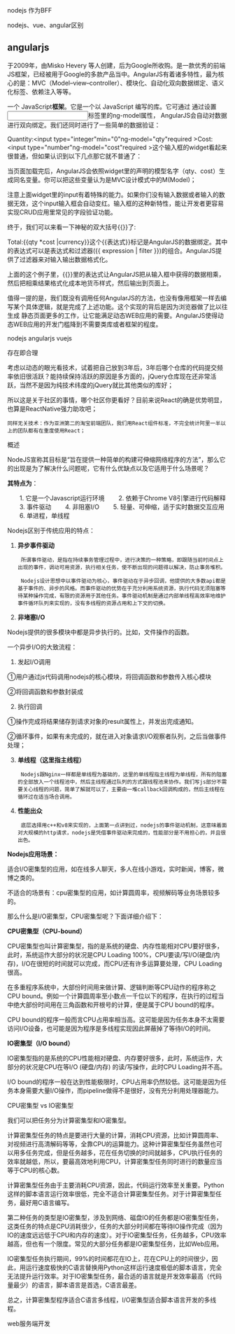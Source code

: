 



nodejs 作为BFF







nodejs、vue、angular区别



## angularjs 

于2009年，由Misko Hevery 等人创建，后为Google所收购。是一款优秀的前端JS框架，已经被用于Google的多款产品当中。AngularJS有着诸多特性，最为核心的是：MVC（Model–view–controller）、模块化、自动化双向数据绑定、语义化标签、依赖注入等等。

一个 JavaScript**框架**。它是一个以 JavaScript 编写的库。它可通过 <script> 标签添加到HTML 页面。

AngularJS 通过 **指令** 扩展了 HTML，且通过 **表达式** 绑定数据到 HTML。

AngularJS 是以一个 JavaScript 文件形式发布的，可通过 script 标签添加到网页中。

### 背景

通常，我们是通过以下技术来解决静态网页技术在构建动态应用上的不足：

**类库** - 类库是一些函数的集合，它能帮助你写WEB应用。起主导作用的是你的代码，由你来决定何时使用类库。类库有：[jQuery](https://baike.baidu.com/item/jQuery)等

**框架** - 框架是一种特殊的、已经实现了的WEB应用，你只需要对它填充具体的业务逻辑。这里框架是起主导作用的，由它来根据具体的应用逻辑来调用你的代码。框架有：knockout、sproutcore等。

AngularJS使用了不同的方法，它尝试去补足HTML本身在构建应用方面的缺陷。AngularJS通过使用我们称为**指令**(directives)的结构，让浏览器能够识别新的语法。例如：

使用双大括号{{}}语法进行数据绑定；

使用[DOM](https://baike.baidu.com/item/DOM/50288)控制结构来实现迭代或者隐藏DOM片段；

支持表单和表单的验证；

能将逻辑代码关联到相关的DOM元素上；

能将HTML分组成可重用的组件。

### 优缺点

构建一个CRUD应用可能用到的全部内容包括：数据绑定、基本模板标识符、表单验证、路由、深度链接、组件重用、依赖注入。

AngularJS主要考虑的是构建CRUD应用。幸运的是，至少90%的WEB应用都是CRUD应用。但是要了解什么适合用AngularJS构建，就得了解什么不适合用AngularJS构建。

如游戏，图形界面编辑器，这种DOM操作很频繁也很复杂的应用，和CRUD应用就有很大的不同，它们不适合用AngularJS来构建。像这种情况用一些更轻量、简单的技术如jQuery可能会更好。



```html

```

原理：

在<html>标签里，我们用一个ng-app标识符标明这是一个AngularJS应用。这个ng-app标识符会使AngularJS**自动初始化**(auto initialize)你的应用。

我们用<script>标签来加载AngularJS脚本：

<script src="angular-1.1.0.min.js"></script>通过设置<input>标签里的ng-model属性， AngularJS会自动对数据进行双向绑定。我们还同时进行了一些简单的数据验证：

Quantity:<input type="integer"min="0"ng-model="qty"required >Cost:<input type="number"ng-model="cost"required >这个输入框的widget看起来很普通，但如果认识到以下几点那它就不普通了：

当页面加载完后，AngularJS会依照widget里的声明的模型名字（qty、cost）生成同名变量。你可以把这些变量认为是MVC设计模式中的M(Model)；

注意上面widget里的input有着特殊的能力。如果你们没有输入数据或者输入的数据无效，这个input输入框会自动变红。输入框的这种新特性，能让开发者更容易实现CRUD应用里常见的字段验证功能。

终于，我们可以来看一下神秘的双大括号{{}}了:

Total:{{qty *cost |currency}}这个{{表达式}}标记是AngularJS的数据绑定。其中的表达式可以是表达式和过滤器({{ expression | filter }})的组合。AngularJS提供了过滤器来对输入输出数据格式化。

上面的这个例子里，{{}}里的表达式让AngularJS把从输入框中获得的数据相乘，然后把相乘结果格式化成本地货币样式，然后输出到页面上。

值得一提的是，我们既没有调用任何AngularJS的方法，也没有像用框架一样去编写某个具体逻辑，就是完成了上述功能。这个实现的背后是因为浏览器做了比以往生成 静态页面更多的工作，让它能满足动态WEB应用的需要。AngularJS使得动态WEB应用的开发门槛降到不需要类库或者框架的程度。





nodejs angularjs vuejs 

存在即合理

考虑以动态的眼光看技术，试着把自己放到3年后，3年后哪个仓库的代码提交频率依旧很活跃？能持续保持活跃的原因是多方面的，jQuery仓库现在还非常活跃，当然不是因为纯技术纬度的jQuery就比其他类似的库好；

所以这是关于社区的事情，哪个社区你更看好？目前来说React的确是优势明显，也算是ReactNative强力助攻吧；

	同样无关技术：作为亚洲第二的淘宝前端团队，我们用React组件标准，不完全统计阿里一半以上的团队都有在重度使用React；









概述

NodeJS宣称其目标是“旨在提供一种简单的构建可伸缩网络程序的方法”，那么它的出现是为了解决什么问题呢，它有什么优缺点以及它适用于什么场景呢？

**其特点为**：

  　　1. 它是一个Javascript运行环境
  　　2. 依赖于Chrome V8引擎进行代码解释
  　　3. 事件驱动
  　　4. 非阻塞I/O
  　　5. 轻量、可伸缩，适于实时数据交互应用
  　　6. 单进程，单线程



Nodejs区别于传统应用的特点：

1. **异步事件驱动**

        所谓事件驱动，是指在持续事务管理过程中，进行决策的一种策略，即跟随当前时间点上出现的事件，调动可用资源，执行相关任务，使不断出现的问题得以解决，防止事务堆积。

        Nodejs设计思想中以事件驱动为核心，事件驱动在于异步回调，他提供的大多数api都是基于事件的、异步的风格。而事件驱动的优势在于充分利用系统资源，执行代码无须阻塞等待某种操作完成，有限的资源用于其他任务。事件驱动机制是通过内部单线程高效率地维护事件循环队列来实现的，没有多线程的资源占用和上下文的切换。




2. **非堵塞I/O**

Nodejs提供的很多模块中都是异步执行的。比如，文件操作的函数。

一个异步I/O的大致流程：

1. 发起I/O调用

①用户通过js代码调用nodejs的核心模块，将回调函数和参数传入核心模块

②将回调函数和参数封装成

2. 执行回调

①操作完成将结果储存到请求对象的result属性上，并发出完成通知。

②循环事件，如果有未完成的，就在进入对象请求I/O观察者队列，之后当做事件处理；


3. **单线程（这里指主线程）**

        Nodejs跟Nginx一样都是单线程为基础的，这里的单线程指主线程为单线程，所有的阻塞的全部放入一个线程池中，然后主线程通过队列的方式跟线程池来协作。我们写js部分不需要关心线程的问题，简单了解就可以了，主要由一堆callback回调构成的，然后主线程在循环过在适当场合调用。

4. **性能出众**

        底层选择用c++和v8来实现的，上面第一点讲到过，nodejs的事件驱动机制，这意味着面对大规模的http请求，nodejs是凭借事件驱动来完成的，性能部分是不用担心的，并且很出色。



**Nodejs应用场景：**

适合I/O密集型的应用，如在线多人聊天，多人在线小游戏，实时新闻，博客，微博之类的。

不适合的场景有：cpu密集型的应用，如计算圆周率，视频解码等业务场景较多的。

那么什么是I/O密集型，CPU密集型呢？下面详细介绍下：

**CPU密集型（CPU-bound）** 

CPU密集型也叫计算密集型，指的是系统的硬盘、内存性能相对CPU要好很多，此时，系统运作大部分的状况是CPU Loading 100%，CPU要读/写I/O(硬盘/内存)，I/O在很短的时间就可以完成，而CPU还有许多运算要处理，CPU Loading很高。

在多重程序系统中，大部份时间用来做计算、逻辑判断等CPU动作的程序称之CPU bound。例如一个计算圆周率至小数点一千位以下的程序，在执行的过程当中绝大部份时间用在三角函数和开根号的计算，便是属于CPU bound的程序。

CPU bound的程序一般而言CPU占用率相当高。这可能是因为任务本身不太需要访问I/O设备，也可能是因为程序是多线程实现因此屏蔽掉了等待I/O的时间。

**IO密集型（I/O bound）**

IO密集型指的是系统的CPU性能相对硬盘、内存要好很多，此时，系统运作，大部分的状况是CPU在等I/O (硬盘/内存) 的读/写操作，此时CPU Loading并不高。

I/O bound的程序一般在达到性能极限时，CPU占用率仍然较低。这可能是因为任务本身需要大量I/O操作，而pipeline做得不是很好，没有充分利用处理器能力。

CPU密集型 vs IO密集型

我们可以把任务分为计算密集型和IO密集型。

计算密集型任务的特点是要进行大量的计算，消耗CPU资源，比如计算圆周率、对视频进行高清解码等等，全靠CPU的运算能力。这种计算密集型任务虽然也可以用多任务完成，但是任务越多，花在任务切换的时间就越多，CPU执行任务的效率就越低，所以，要最高效地利用CPU，计算密集型任务同时进行的数量应当等于CPU的核心数。

计算密集型任务由于主要消耗CPU资源，因此，代码运行效率至关重要。Python这样的脚本语言运行效率很低，完全不适合计算密集型任务。对于计算密集型任务，最好用C语言编写。

第二种任务的类型是IO密集型，涉及到网络、磁盘IO的任务都是IO密集型任务，这类任务的特点是CPU消耗很少，任务的大部分时间都在等待IO操作完成（因为IO的速度远远低于CPU和内存的速度）。对于IO密集型任务，任务越多，CPU效率越高，但也有一个限度。常见的大部分任务都是IO密集型任务，比如Web应用。

IO密集型任务执行期间，99%的时间都花在IO上，花在CPU上的时间很少，因此，用运行速度极快的C语言替换用Python这样运行速度极低的脚本语言，完全无法提升运行效率。对于IO密集型任务，最合适的语言就是开发效率最高（代码量最少）的语言，脚本语言是首选，C语言最差。

总之，计算密集型程序适合C语言多线程，I/O密集型适合脚本语言开发的多线程。









web服务端开发



































